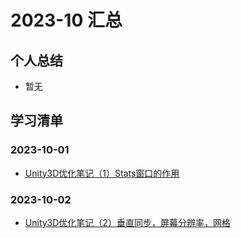 # 2023-10 汇总
## 个人总结
* 暂无

## 学习清单
### 2023-10-01
* [Unity3D优化笔记（1）Stats窗口的作用](./2023-10-01/Unity3D优化笔记（1）Stats窗口的作用.md)

### 2023-10-02
* [Unity3D优化笔记（2）垂直同步，屏幕分辨率，网格](./2023-10-02/Unity3D优化笔记（2）垂直同步，屏幕分辨率，网格.md)
